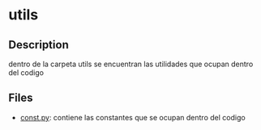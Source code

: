 # utils

## Description

dentro de la carpeta utils se encuentran las utilidades que ocupan dentro del codigo

## Files

- [const.py](const.py): contiene las constantes que se ocupan dentro del codigo
